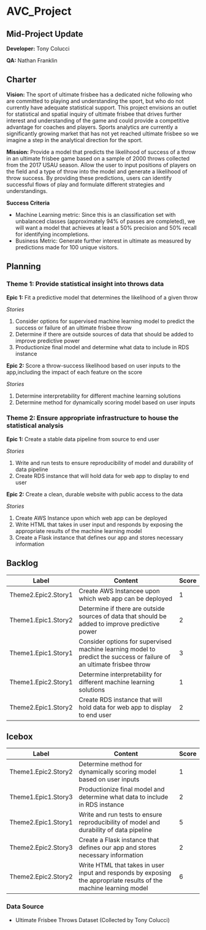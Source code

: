 # AVC_Project
## Mid-Project Update

**Developer:**
Tony Colucci

**QA:**
Nathan Franklin


## Charter

**Vision:**
The sport of ultimate frisbee has a dedicated niche following who are committed to playing and understanding the sport, but who do not currently have adequate statistical support. This project envisions an outlet for statistical and spatial inquiry of ultimate frisbee that drives further interest and understanding of the game and could provide a competitive advantage for coaches and players. Sports analytics are currently a significantly growing market that has not yet reached ultimate frisbee so we imagine a step in the analytical direction for the sport.

**Mission:**
Provide a model that predicts the likelihood of success of a throw in an ultimate frisbee game based on a sample of 2000 throws collected from the 2017 USAU season. Allow the user to input positions of players on the field and a type of throw into the model and generate a likelihood of throw success. By providing these predictions, users can identify successful flows of play and formulate different strategies and understandings.

**Success Criteria**
* Machine Learning metric: Since this is an classification set with unbalanced classes (approximately 94% of passes are completed), we will want a model that achieves at least a 50% precision and 50% recall for identifying incompletions.
* Business Metric: Generate further interest in ultimate as measured by predictions made for 100 unique visitors.

## Planning
### Theme 1: Provide statistical insight into throws data
**Epic 1:**
Fit a predictive model that determines the likelihood of a given throw

*Stories*
1. Consider options for supervised machine learning model to predict the success or failure of an ultimate frisbee throw
2. Determine if there are outside sources of data that should be added to improve predictive power
3. Productionize final model and determine what data to include in RDS instance

**Epic 2:**
Score a throw-success likelihood based on user inputs to the app,including the impact of each feature on the score

*Stories*
1. Determine interpretability for different machine learning solutions
2. Determine method for dynamically scoring model based on user inputs

### Theme 2: Ensure appropriate infrastructure to house the statistical analysis
**Epic 1:**
Create a stable data pipeline from source to end user

*Stories*
1. Write and run tests to ensure reproducibility of model and durability of data pipeline
2. Create RDS instance that will hold data for web app to display to end user

**Epic 2:**
Create a clean, durable website with public access to the data

*Stories*
1. Create AWS Instance upon which web app can be deployed
2. Write HTML that takes in user input and responds by exposing the appropriate results of the machine learning model
3. Create a Flask instance that defines our app and stores necessary information

## Backlog
Label | Content | Score 
------- |------| ----------- 
Theme2.Epic2.Story1 | Create AWS Instancee upon which web app can be deployed | 1
Theme1.Epic1.Story2 | Determine if there are outside sources of data that should be added to improve predictive power | 2
Theme1.Epic1.Story1 | Consider options for supervised machine learning model to predict the success or failure of an ultimate frisbee throw | 3
Theme1.Epic2.Story1 | Determine interpretability for different machine learning solutions | 1
Theme2.Epic1.Story2 | Create RDS instance that will hold data for web app to display to end user | 2


## Icebox
Label | Content | Score 
------- |------| ----------- 
Theme1.Epic2.Story2 | Determine method for dynamically scoring model based on user inputs | 1
Theme1.Epic1.Story3 | Productionize final model and determine what data to include in RDS instance | 2
Theme2.Epic1.Story1 | Write and run tests to ensure reproducibility of model and durability of data pipeline | 5
Theme2.Epic2.Story3 | Create a Flask instance that defines our app and stores necessary information | 2
Theme2.Epic2.Story2 | Write HTML that takes in user input and responds by exposing the appropriate results of the machine learning model | 6

### Data Source
* Ultimate Frisbee Throws Dataset (Collected by Tony Colucci)